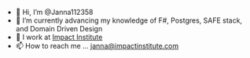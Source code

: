 - 👋 Hi, I’m @Janna112358
- 🌱 I’m currently advancing my knowledge of F#, Postgres, SAFE stack, and Domain Driven Design
- 🔨 I work at [Impact Institute](https://www.impactinstitute.com/ "Impact Institute's home page")
- 📫 How to reach me ... janna@impactinstitute.com

<!---
Janna112358/Janna112358 is a ✨ special ✨ repository because its `README.md` (this file) appears on your GitHub profile.
You can click the Preview link to take a look at your changes.
--->
